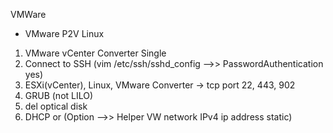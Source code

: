 VMWare


- VMware P2V Linux
 1. VMware vCenter Converter Single
 2. Connect to SSH (vim /etc/ssh/sshd_config -->> PasswordAuthentication yes) 
 3. ESXi(vCenter), Linux, VMware Converter -> tcp port 22, 443, 902
 4. GRUB (not LILO)
 5. del optical disk
 6. DHCP or (Option -->> Helper VW network IPv4 ip address static)
